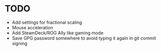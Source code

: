 # TODO

- Add settings for fractional scaling
- Mouse acceleration
- Add SteamDeck/ROG Ally like gaming mode
- Save GPG password somewhere to avoid typing it again in git commit signing
